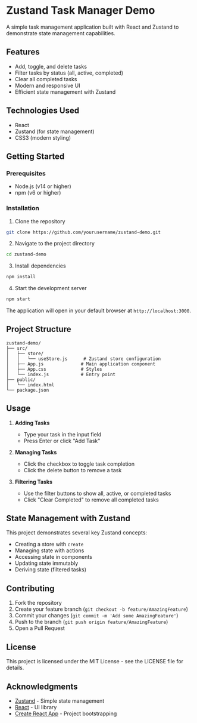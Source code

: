 # Zustand Task Manager Demo

A simple task management application built with React and Zustand to demonstrate state management capabilities.

## Features

- Add, toggle, and delete tasks
- Filter tasks by status (all, active, completed)
- Clear all completed tasks
- Modern and responsive UI
- Efficient state management with Zustand

## Technologies Used

- React
- Zustand (for state management)
- CSS3 (modern styling)

## Getting Started

### Prerequisites

- Node.js (v14 or higher)
- npm (v6 or higher)

### Installation

1. Clone the repository
```bash
git clone https://github.com/yourusername/zustand-demo.git
```

2. Navigate to the project directory
```bash
cd zustand-demo
```

3. Install dependencies
```bash
npm install
```

4. Start the development server
```bash
npm start
```

The application will open in your default browser at `http://localhost:3000`.

## Project Structure

```
zustand-demo/
├── src/
│   ├── store/
│   │   └── useStore.js      # Zustand store configuration
│   ├── App.js              # Main application component
│   ├── App.css             # Styles
│   └── index.js            # Entry point
├── public/
│   └── index.html
└── package.json
```

## Usage

1. **Adding Tasks**
   - Type your task in the input field
   - Press Enter or click "Add Task"

2. **Managing Tasks**
   - Click the checkbox to toggle task completion
   - Click the delete button to remove a task

3. **Filtering Tasks**
   - Use the filter buttons to show all, active, or completed tasks
   - Click "Clear Completed" to remove all completed tasks

## State Management with Zustand

This project demonstrates several key Zustand concepts:

- Creating a store with `create`
- Managing state with actions
- Accessing state in components
- Updating state immutably
- Deriving state (filtered tasks)

## Contributing

1. Fork the repository
2. Create your feature branch (`git checkout -b feature/AmazingFeature`)
3. Commit your changes (`git commit -m 'Add some AmazingFeature'`)
4. Push to the branch (`git push origin feature/AmazingFeature`)
5. Open a Pull Request

## License

This project is licensed under the MIT License - see the LICENSE file for details.

## Acknowledgments

- [Zustand](https://github.com/pmndrs/zustand) - Simple state management
- [React](https://reactjs.org/) - UI library
- [Create React App](https://create-react-app.dev/) - Project bootstrapping
